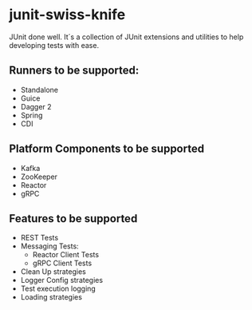 # junit-swiss-knife
JUnit done well. It´s a collection of JUnit extensions and utilities to help developing tests with ease.

## Runners to be supported:
- Standalone
- Guice
- Dagger 2
- Spring
- CDI

## Platform Components to be supported
- Kafka
- ZooKeeper
- Reactor
- gRPC

## Features to be supported
- REST Tests
- Messaging Tests:
   - Reactor Client Tests
   - gRPC Client Tests
- Clean Up strategies
- Logger Config strategies
- Test execution logging
- Loading strategies
